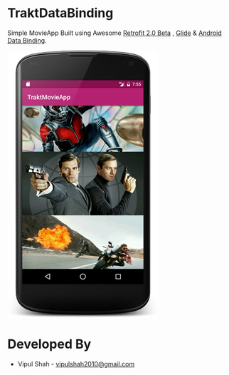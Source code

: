 TraktDataBinding
===================

Simple MovieApp Built using Awesome [Retrofit 2.0 Beta](https://github.com/square/retrofit) , [Glide](https://github.com/bumptech/glide) &amp; [Android Data Binding](http://developer.android.com/tools/data-binding/guide.html).

<img src="https://github.com/vipulshah2010/TraktDataBinding/blob/master/device-2015-11-08-195558.png" width="340px" height="600px">

Developed By
============

* Vipul Shah - <vipulshah2010@gmail.com>
